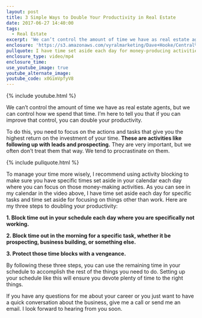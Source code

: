 ```yaml
---
layout: post
title: 3 Simple Ways to Double Your Productivity in Real Estate
date: 2017-06-27 14:40:00
tags:
  - Real Estate
excerpt: 'We can’t control the amount of time we have as real estate agents, but we can control how we spend that time. I’m here to tell you that if you can improve that control, you can double your productivity.'
enclosure: 'https://s3.amazonaws.com/vyralmarketing/Dave+Hooke/Central%2520PA%2520Real%2520Estate%2520Agent-%2520Focus%2520your%2520time%2520here.mp4'
pullquote: I have time set aside each day for money-producing activities.
enclosure_type: video/mp4
enclosure_time:
use_youtube_image: true
youtube_alternate_image:
youtube_code: x0GimVpfyV8
---
```



{% include youtube.html %}

We can’t control the amount of time we have as real estate agents, but we can control how we spend that time. I’m here to tell you that if you can improve that control, you can double your productivity.

To do this, you need to focus on the actions and tasks that give you the highest return on the investment of your time. **These are activities like following up with leads and prospecting.** They are very important, but we often don’t treat them that way. We tend to procrastinate on them.

{% include pullquote.html %}

To manage your time more wisely, I recommend using activity blocking to make sure you have specific times set aside in your calendar each day where you can focus on those money-making activities. As you can see in my calendar in the video above, I have time set aside each day for specific tasks and time set aside for focusing on things other than work. Here are my three steps to doubling your productivity:

**1. Block time out in your schedule each day where you are specifically not working.**

**2. Block time out in the morning for a specific task, whether it be prospecting, business building, or something else.**

**3. Protect those time blocks with a vengeance.**

By following these three steps, you can use the remaining time in your schedule to accomplish the rest of the things you need to do. Setting up your schedule like this will ensure you devote plenty of time to the right things.

If you have any questions for me about your career or you just want to have a quick conversation about the business, give me a call or send me an email. I look forward to hearing from you soon.